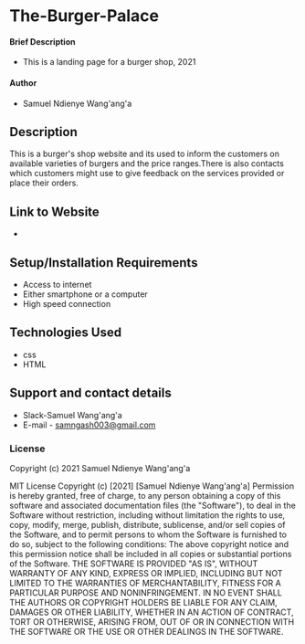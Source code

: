 # The-Burger-Palace
#### Brief Description 
* This is a landing page for a burger shop, 2021
#### Author
* Samuel Ndienye Wang'ang'a
## Description
This is a burger's shop website and its used to inform the customers on available varieties of burgers and the price ranges.There is also contacts which customers might use to give feedback on the services provided or place their orders.
## Link to Website
* 
## Setup/Installation Requirements
* Access to internet
* Either smartphone or a computer
* High speed connection
## Technologies Used
* css 
* HTML
## Support and contact details
* Slack-Samuel Wang'ang'a
* E-mail - samngash003@gmail.com
### License
Copyright (c)  2021 Samuel Ndienye Wang'ang'a

MIT License
Copyright (c) [2021] [Samuel Ndienye Wang'ang'a]
Permission is hereby granted, free of charge, to any person obtaining a copy
of this software and associated documentation files (the "Software"), to deal
in the Software without restriction, including without limitation the rights
to use, copy, modify, merge, publish, distribute, sublicense, and/or sell
copies of the Software, and to permit persons to whom the Software is
furnished to do so, subject to the following conditions:
The above copyright notice and this permission notice shall be included in all
copies or substantial portions of the Software.
THE SOFTWARE IS PROVIDED "AS IS", WITHOUT WARRANTY OF ANY KIND, EXPRESS OR
IMPLIED, INCLUDING BUT NOT LIMITED TO THE WARRANTIES OF MERCHANTABILITY,
FITNESS FOR A PARTICULAR PURPOSE AND NONINFRINGEMENT. IN NO EVENT SHALL THE
AUTHORS OR COPYRIGHT HOLDERS BE LIABLE FOR ANY CLAIM, DAMAGES OR OTHER
LIABILITY, WHETHER IN AN ACTION OF CONTRACT, TORT OR OTHERWISE, ARISING FROM,
OUT OF OR IN CONNECTION WITH THE SOFTWARE OR THE USE OR OTHER DEALINGS IN THE
SOFTWARE.